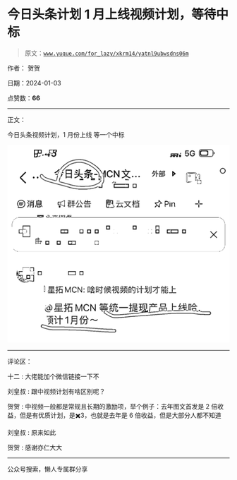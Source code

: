 # 今日头条计划 1 月上线视频计划，等待中标

> 原文：[`www.yuque.com/for_lazy/xkrm14/yatnl9ubwsdns06m`](https://www.yuque.com/for_lazy/xkrm14/yatnl9ubwsdns06m)

作者： 贺贺

日期：2024-01-03

点赞数：**66**

* * *

正文：

今日头条视频计划，1 月份上线 等一个中标

![](img/0e3439bc04d2852154e4694a646c32f0.png)

* * *

评论区：

十二 : 大佬能加个微信链接一下不

刘皇叔 : 跟中视频计划有啥区别呢？

贺贺 : 中视频一般都是常规且长期的激励项，举个例子：去年图文首发是 2 倍收益，但是有优质计划，是✖️3，也就是去年是 6 倍收益，但是大部分人都不知道

刘皇叔 : 原来如此

贺贺 : 感谢亦仁大大

* * *

公众号搜索，懒人专属群分享